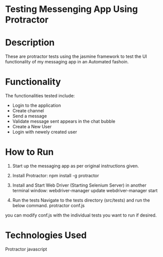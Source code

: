 # Testing Messenging App Using Protractor

# Description
These are protractor tests using the jasmine framework to test the UI functionality of my messaging app in an Automated fashoin.

# Functionality
The functionalities tested include:
- Login to the application
- Create  channel
- Send a message
- Validate message sent appears in the chat bubble
- Create a New User
- Login with newely created user

# How to Run

   1. Start up the messaging app as per original instructions given.

   2. Install Protractor:
   npm install -g protractor

   3. Install and Start Web Driver (Starting Selenium Server) in another terminal window:
   webdriver-manager update
   webdriver-manager start

   3. Run the tests
   Navigate to the tests directory (src/tests) and run the below command.
   protractor conf.js

   you can modify conf.js with the individual tests you want to run if desired.

# Technologies Used
Protractor
javascript


